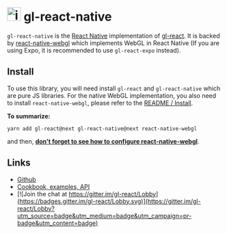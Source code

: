 
<img width="32" alt="icon" src="https://cloud.githubusercontent.com/assets/211411/9813786/eacfcc24-5888-11e5-8f9b-5a907a2cbb21.png"> gl-react-native
========

`gl-react-native` is the [React Native](https://facebook.github.io/react-native/)  implementation of [gl-react](https://github.com/gre/gl-react). It is backed by [react-native-webgl](https://github.com/gre/react-native-webgl) which implements WebGL in React Native (If you are using Expo, it is recommended to use `gl-react-expo` instead).

## Install

To use this library, you will need install `gl-react` and `gl-react-native` which are pure JS libraries.
For the native WebGL implementation, you also need to install `react-native-webgl`, please refer to the [README / Install](https://github.com/gre/react-native-webgl#install).

**To summarize:**

```
yarn add gl-react@next gl-react-native@next react-native-webgl
```

and then, [**don't forget to see how to configure react-native-webgl**](https://github.com/gre/react-native-webgl#install).

## Links

- [Github](https://github.com/gre/gl-react)
- [Cookbook, examples, API](https://gl-react-cookbook.surge.sh)
- [![Join the chat at https://gitter.im/gl-react/Lobby](https://badges.gitter.im/gl-react/Lobby.svg)](https://gitter.im/gl-react/Lobby?utm_source=badge&utm_medium=badge&utm_campaign=pr-badge&utm_content=badge)
